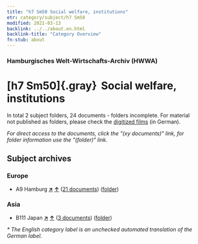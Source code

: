 ```yaml
---
title: "h7 Sm50 Social welfare, institutions"
etr: category/subject/h7 Sm50
modified: 2021-03-13
backlink: ../../about.en.html
backlink-title: "Category Overview"
fn-stub: about
---
```


### Hamburgisches Welt-Wirtschafts-Archiv (HWWA)
# [h7 Sm50]{.gray}&#8201; Social welfare, institutions&#160; 





In total 2 subject folders, 24 documents - folders incomplete.
For material not published as folders, please check the [digitized films](/film/h1_sh) (in German).

_For direct access to the documents, click the "(xy documents)" link, for folder information use the "(folder)" link._

## Subject archives



### Europe

- A9 Hamburg [**&nearr;**](../../../geo/i/140905/about.en.html "Hamburg (all folders)") [**&uarr;**](../../../geo/about.en.html#A9 "Country category system") (<a href="https://pm20.zbw.eu/dfgview/sh/140905,181120" title="about: Hamburg : Social welfare, institutions" target="_blank">21 documents</a>) ([folder](http://purl.org/pressemappe20/folder/sh/140905,181120))

### Asia

- B111 Japan [**&nearr;**](../../../geo/i/141272/about.en.html "Japan (all folders)") [**&uarr;**](../../../geo/about.en.html#B111 "Country category system") (<a href="https://pm20.zbw.eu/dfgview/sh/141272,181120" title="about: Japan : Social welfare, institutions" target="_blank">3 documents</a>) ([folder](http://purl.org/pressemappe20/folder/sh/141272,181120))


_* The English category label is an unchecked automated translation of the German label._


